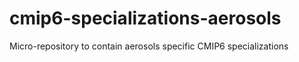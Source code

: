 # cmip6-specializations-aerosols
 Micro-repository to contain aerosols specific CMIP6 specializations 
